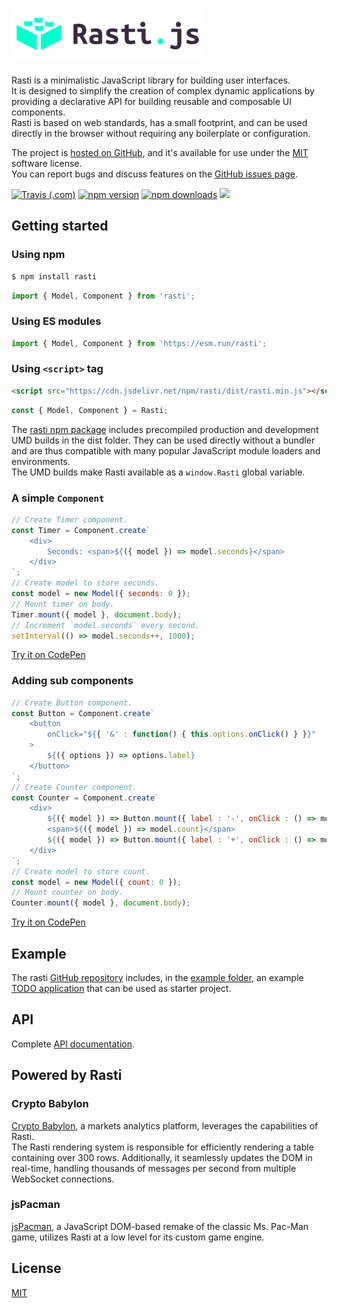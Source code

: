 # <a href="http://rasti.js.org"><img src="docs/logo.svg" height="80" alt="Rasti.js - JavaScript library for building user interfaces" aria-label="rasti.js.org" /></a>

Rasti is a minimalistic JavaScript library for building user interfaces.  
It is designed to simplify the creation of complex dynamic applications by providing a declarative API for building reusable and composable UI components.  
Rasti is based on web standards, has a small footprint, and can be used directly in the browser without requiring any boilerplate or configuration.  

The project is [hosted on GitHub](https://github.com/8tentaculos/rasti), and it's available for use under the [MIT](LICENSE.md) software license.  
You can report bugs and discuss features on the [GitHub issues page](https://github.com/8tentaculos/rasti/issues).

[![Travis (.com)](https://img.shields.io/travis/com/8tentaculos/rasti?style=flat-square)](https://app.travis-ci.com/8tentaculos/rasti)
[![npm version](https://img.shields.io/npm/v/rasti.svg?style=flat-square)](https://www.npmjs.com/package/rasti)
[![npm downloads](https://img.shields.io/npm/dm/rasti.svg?style=flat-square)](https://www.npmjs.com/package/rasti)
[![](https://data.jsdelivr.com/v1/package/npm/rasti/badge)](https://www.jsdelivr.com/package/npm/rasti)

## Getting started

### Using npm

```bash
$ npm install rasti
```

```javascript
import { Model, Component } from 'rasti';
```

### Using ES modules

```javascript
import { Model, Component } from 'https://esm.run/rasti';
```

### Using `<script>` tag

```html
<script src="https://cdn.jsdelivr.net/npm/rasti/dist/rasti.min.js"></script>
```

```javascript
const { Model, Component } = Rasti;
```

  The [rasti npm package](https://www.npmjs.com/package/rasti) includes precompiled production and development UMD builds in the dist folder. They can be used directly without a bundler and are thus compatible with many popular JavaScript module loaders and environments.  
  The UMD builds make Rasti available as a `window.Rasti` global variable.


### A simple `Component`

```javascript
// Create Timer component.
const Timer = Component.create`
    <div>
        Seconds: <span>${({ model }) => model.seconds}</span>
    </div>
`;
// Create model to store seconds.
const model = new Model({ seconds: 0 });
// Mount timer on body.
Timer.mount({ model }, document.body);
// Increment `model.seconds` every second.
setInterval(() => model.seconds++, 1000);
```

[Try it on CodePen](https://codepen.io/8tentaculos/pen/gOQxaOE?editors=0010)

### Adding sub components

```javascript
// Create Button component.
const Button = Component.create`
    <button
        onClick="${{ '&' : function() { this.options.onClick() } }}"
    >
        ${({ options }) => options.label}
    </button>
`;
// Create Counter component.
const Counter = Component.create`
    <div>
        ${({ model }) => Button.mount({ label : '-', onClick : () => model.count-- })}
        <span>${({ model }) => model.count}</span>
        ${({ model }) => Button.mount({ label : '+', onClick : () => model.count++ })}
    </div>
`;
// Create model to store count.
const model = new Model({ count: 0 });
// Mount counter on body.
Counter.mount({ model }, document.body);
```

[Try it on CodePen](https://codepen.io/8tentaculos/pen/ZEZarEQ?editors=0010)

## Example

The rasti [GitHub repository](https://github.com/8tentaculos/rasti) includes, in the [example folder](https://github.com/8tentaculos/rasti/tree/master/example/todo), an example [TODO application](http://rasti.js.org/example/todo/index.html) that can be used as starter project.

## API

Complete [API documentation](docs/api.md).

## Powered by Rasti

### Crypto Babylon

[Crypto Babylon](https://cryptobabylon.net), a markets analytics platform, leverages the capabilities of Rasti.  
The Rasti rendering system is responsible for efficiently rendering a table containing over 300 rows. Additionally, it seamlessly updates the DOM in real-time, handling thousands of messages per second from multiple WebSocket connections.

### jsPacman

[jsPacman](https://pacman.js.org), a JavaScript DOM-based remake of the classic Ms. Pac-Man game, utilizes Rasti at a low level for its custom game engine.

## License

[MIT](LICENSE.md)
